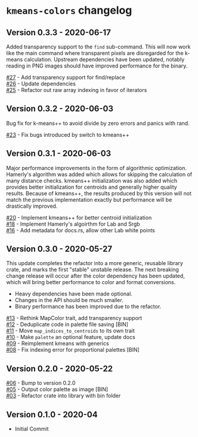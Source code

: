 # `kmeans-colors` changelog

## Version 0.3.3 - 2020-06-17

Added transparency support to the `find` sub-command. This will now work like
the main command where transparent pixels are disregarded for the k-means
calculation. Upstream dependencies have been updated, notably reading in PNG
images should have improved performance for the binary.

[#27][27] - Add transparency support for find/replace  
[#26][26] - Update dependencies  
[#25][25] - Refactor out raw array indexing in favor of iterators  

## Version 0.3.2 - 2020-06-03

Bug fix for k-means++ to avoid divide by zero errors and panics with rand.

[#23][23] - Fix bugs introduced by switch to kmeans++  

## Version 0.3.1 - 2020-06-03

Major performance improvements in the form of algorithmic
optimization. Hamerly's algorithm was added which allows for skipping the
calculation of many distance checks. kmeans++ initialization was also added
which provides better initialization for centroids and generally higher quality
results. Because of kmeans++, the results produced by this version will not
match the previous implementation exactly but performance will be drastically
improved.

[#20][20] - Implement kmeans++ for better centroid initialization  
[#18][18] - Implement Hamerly's algoirthm for Lab and Srgb  
[#16][16] - Add metadata for docs.rs, allow other Lab white points  

## Version 0.3.0 - 2020-05-27

This update completes the refactor into a more generic, reusable library crate,
and marks the first "stable" unstable release. The next breaking change release
will occur after the color dependency has been updated, which will bring better
performance to color and format conversions.
* Heavy dependencies have been made optional.
* Changes in the API should be much smaller.
* Binary performance has been improved due to the refactor.

[#13][13] - Rethink MapColor trait, add transparency support  
[#12][12] - Deduplicate code in palette file saving [BIN]  
[#11][11] - Move `map_indices_to_centroids` to its own trait  
[#10][10] - Make `palette` an optional feature, update docs  
[#09][9] - Reimplement kmeans with generics  
[#08][8] - Fix indexing error for proportional palettes [BIN]  

## Version 0.2.0 - 2020-05-22

[#06][6] - Bump to version 0.2.0  
[#05][5] - Output color palette as image [BIN]  
[#03][3] - Refactor crate into library with bin folder  

## Version 0.1.0 - 2020-04
* Initial Commit

[27]: https://github.com/okaneco/kmeans-colors/pull/27
[26]: https://github.com/okaneco/kmeans-colors/pull/26
[25]: https://github.com/okaneco/kmeans-colors/pull/25
[23]: https://github.com/okaneco/kmeans-colors/pull/23
[20]: https://github.com/okaneco/kmeans-colors/pull/20
[18]: https://github.com/okaneco/kmeans-colors/pull/18
[16]: https://github.com/okaneco/kmeans-colors/pull/16
[13]: https://github.com/okaneco/kmeans-colors/pull/13
[12]: https://github.com/okaneco/kmeans-colors/pull/12
[11]: https://github.com/okaneco/kmeans-colors/pull/11
[10]: https://github.com/okaneco/kmeans-colors/pull/10
[9]: https://github.com/okaneco/kmeans-colors/pull/9
[8]: https://github.com/okaneco/kmeans-colors/pull/8
[6]: https://github.com/okaneco/kmeans-colors/pull/6
[5]: https://github.com/okaneco/kmeans-colors/pull/5
[3]: https://github.com/okaneco/kmeans-colors/pull/3
